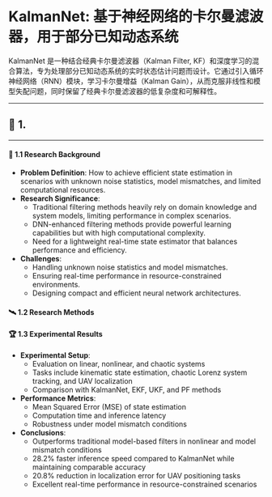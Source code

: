 # KalmanNet: 基于神经网络的卡尔曼滤波器，用于部分已知动态系统  

KalmanNet 是一种结合经典卡尔曼滤波器（Kalman Filter, KF）和深度学习的混合算法，专为处理部分已知动态系统的实时状态估计问题而设计。它通过引入循环神经网络（RNN）模块，学习卡尔曼增益（Kalman Gain），从而克服非线性和模型失配问题，同时保留了经典卡尔曼滤波器的低复杂度和可解释性。  

---  


## 🔬 1. 


---  
#### 🚀 1.1 Research Background 
- **Problem Definition**: How to achieve efficient state estimation in scenarios with unknown noise statistics, model mismatches, and limited computational resources.  
- **Research Significance**:
  - Traditional filtering methods heavily rely on domain knowledge and system models, limiting performance in complex scenarios.  
  - DNN-enhanced filtering methods provide powerful learning capabilities but with high computational complexity.  
  - Need for a lightweight real-time state estimator that balances performance and efficiency.
- **Challenges**:
  - Handling unknown noise statistics and model mismatches.  
  - Ensuring real-time performance in resource-constrained environments.  
  - Designing compact and efficient neural network architectures.

#### 🛰️ 1.2 Research Methods  


  
#### 🏆 1.3 Experimental Results  
- **Experimental Setup**:
  - Evaluation on linear, nonlinear, and chaotic systems  
  - Tasks include kinematic state estimation, chaotic Lorenz system tracking, and UAV localization  
  - Comparison with KalmanNet, EKF, UKF, and PF methods 
- **Performance Metrics**:
  - Mean Squared Error (MSE) of state estimation  
  - Computation time and inference latency  
  - Robustness under model mismatch conditions
- **Conclusions**:
  - Outperforms traditional model-based filters in nonlinear and model mismatch conditions  
  - 28.2% faster inference speed compared to KalmanNet while maintaining comparable accuracy  
  - 20.8% reduction in localization error for UAV positioning tasks  
  - Excellent real-time performance in resource-constrained scenarios




